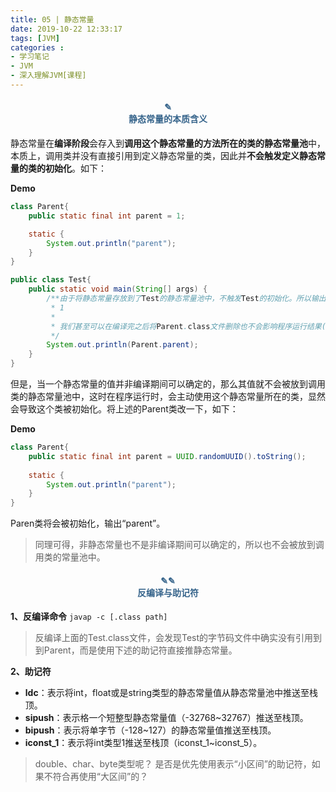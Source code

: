 ```yaml
---
title: 05 | 静态常量
date: 2019-10-22 12:33:17
tags: [JVM]
categories :
- 学习笔记
- JVM
- 深入理解JVM[课程]
---
```


#### <center><font color = "#36648B">✎</font><br/><font color = "#36648B">静态常量的本质含义</font></center>
静态常量在**编译阶段**会存入到**调用这个静态常量的方法所在的类的静态常量池**中，本质上，调用类并没有直接引用到定义静态常量的类，因此并**不会触发定义静态常量的类的初始化**。如下：


**Demo**
```java
class Parent{
    public static final int parent = 1;

    static {
        System.out.println("parent");
    }
}
```

```java
public class Test{
    public static void main(String[] args) {
        /**由于将静态常量存放到了Test的静态常量池中，不触发Test的初始化。所以输出：
         * 1
         * 
         * 我们甚至可以在编译完之后将Parent.class文件删除也不会影响程序运行结果(说明不会去加载Parent，更别说去初始化了)。
         */
        System.out.println(Parent.parent);
    }
}
```

但是，当一个静态常量的值并非编译期间可以确定的，那么其值就不会被放到调用类的静态常量池中，这时在程序运行时，会主动使用这个静态常量所在的类，显然会导致这个类被初始化。将上述的Parent类改一下，如下：

**Demo**
```java
class Parent{
    public static final int parent = UUID.randomUUID().toString();
    
    static {
        System.out.println("parent");
    }
}
```
Paren类将会被初始化，输出“parent”。

> 同理可得，非静态常量也不是非编译期间可以确定的，所以也不会被放到调用类的常量池中。

#### <center><font color = "#36648B">✎✎</font><br/><font color = "#36648B">反编译与助记符</font></center>

**1、反编译命令**
```javap -c [.class path]```
> 反编译上面的Test.class文件，会发现Test的字节码文件中确实没有引用到到Parent，而是使用下述的助记符直接推静态常量。

**2、助记符**
- **ldc**：表示将int，float或是string类型的静态常量值从静态常量池中推送至栈顶。
- **sipush**：表示格一个短整型静态常量值（-32768~32767）推送至栈顶。
- **bipush**：表示将单字节（-128~127）的静态常量值推送至栈顶。
- **iconst_1**：表示将int类型1推送至栈顶（iconst_1~iconst_5）。

> double、char、byte类型呢？
是否是优先使用表示“小区间”的助记符，如果不符合再使用“大区间”的？